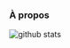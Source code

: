 ### À propos
![github stats](https://github-readme-stats.vercel.app/api?username=quentinsvn&show_icons=true&theme=tokyonight&count_private=true)

